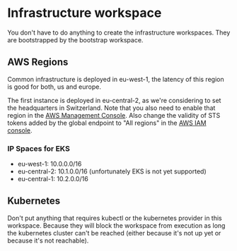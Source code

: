 # Infrastructure workspace

You don't have to do anything to create the infrastructure workspaces. They are
bootstrapped by the bootstrap workspace.

## AWS Regions

Common infrastructure is deployed in eu-west-1, the latency of this region is
good for both, us and europe.

The first instance is deployed in eu-central-2, as we're considering to set the
headquarters in Switzerland. Note that you also need to enable that region in the
[AWS Management Console](https://us-east-1.console.aws.amazon.com/billing/home?region=us-east-1#/account?AWS-Regions).
Also change the validity of STS tokens added by the global endpoint to "All regions"
in the [AWS IAM console](https://us-east-1.console.aws.amazon.com/iamv2/home?region=us-east-1#/account_settings).

### IP Spaces for EKS

- eu-west-1: 10.0.0.0/16
- eu-central-2: 10.1.0.0/16 (unfortunately EKS is not yet supported)
- eu-central-1: 10.2.0.0/16

## Kubernetes

Don't put anything that requires kubectl or the kubernetes provider in this
workspace. Because they will block the workspace from execution as long the
kubernetes cluster can't be reached (either because it's not up yet or because
it's not reachable).

